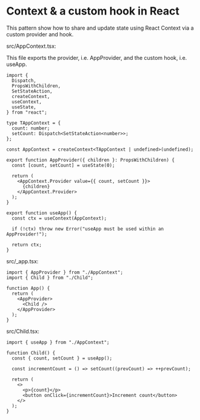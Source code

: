 # Context & a custom hook in React

This pattern show how to share and update state using React Context via a custom provider and hook.

src/AppContext.tsx:

This file exports the provider, i.e. AppProvider, and the custom hook, i.e. useApp.

```tsx
import {
  Dispatch,
  PropsWithChildren,
  SetStateAction,
  createContext,
  useContext,
  useState,
} from "react";

type TAppContext = {
  count: number;
  setCount: Dispatch<SetStateAction<number>>;
};

const AppContext = createContext<TAppContext | undefined>(undefined);

export function AppProvider({ children }: PropsWithChildren) {
  const [count, setCount] = useState(0);

  return (
    <AppContext.Provider value={{ count, setCount }}>
      {children}
    </AppContext.Provider>
  );
}

export function useApp() {
  const ctx = useContext(AppContext);

  if (!ctx) throw new Error("useApp must be used within an AppProvider!");

  return ctx;
}
```

src/\_app.tsx:

```tsx
import { AppProvider } from "./AppContext";
import { Child } from "./Child";

function App() {
  return (
    <AppProvider>
      <Child />
    </AppProvider>
  );
}
```

src/Child.tsx:

```tsx
import { useApp } from "./AppContext";

function Child() {
  const { count, setCount } = useApp();

  const incrementCount = () => setCount((prevCount) => ++prevCount);

  return (
    <>
      <p>{count}</p>
      <button onClick={incrementCount}>Increment count</button>
    </>
  );
}
```

